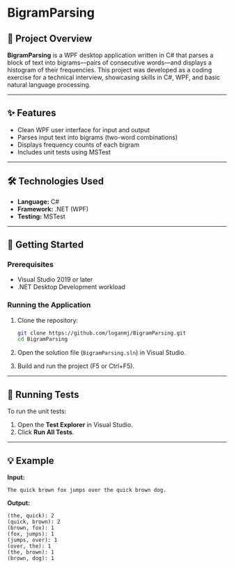 # BigramParsing

## 📘 Project Overview

**BigramParsing** is a WPF desktop application written in C# that parses a block of text into bigrams—pairs of consecutive words—and displays a histogram of their frequencies. This project was developed as a coding exercise for a technical interview, showcasing skills in C#, WPF, and basic natural language processing.

---

## ✨ Features

- Clean WPF user interface for input and output
- Parses input text into bigrams (two-word combinations)
- Displays frequency counts of each bigram
- Includes unit tests using MSTest

---

## 🛠️ Technologies Used

- **Language:** C#
- **Framework:** .NET (WPF)
- **Testing:** MSTest

---

## 🚀 Getting Started

### Prerequisites

- Visual Studio 2019 or later
- .NET Desktop Development workload

### Running the Application

1. Clone the repository:
   ```bash
   git clone https://github.com/loganmj/BigramParsing.git
   cd BigramParsing
   ```

2. Open the solution file (`BigramParsing.sln`) in Visual Studio.

3. Build and run the project (F5 or Ctrl+F5).

---

## 🧪 Running Tests

To run the unit tests:

1. Open the **Test Explorer** in Visual Studio.
2. Click **Run All Tests**.

---

## 💡 Example

**Input:**
```
The quick brown fox jumps over the quick brown dog.
```

**Output:**
```
(the, quick): 2
(quick, brown): 2
(brown, fox): 1
(fox, jumps): 1
(jumps, over): 1
(over, the): 1
(the, brown): 1
(brown, dog): 1
